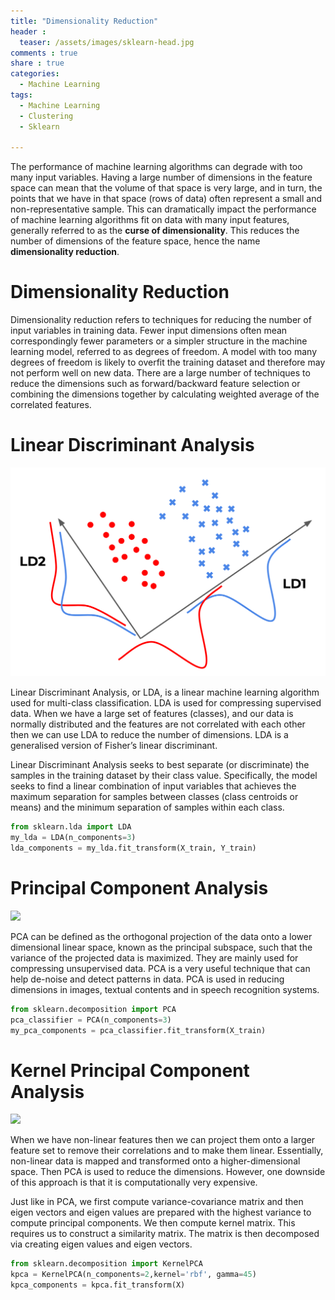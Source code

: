 ```yaml
---
title: "Dimensionality Reduction"
header :
  teaser: /assets/images/sklearn-head.jpg
comments : true
share : true
categories:
  - Machine Learning
tags:
  - Machine Learning
  - Clustering
  - Sklearn

---
```


The performance of machine learning algorithms can degrade with too many input variables. Having a large number of dimensions in the feature space can mean that the volume of that space is very large, and in turn, the points that we have in that space (rows of data) often represent a small and non-representative sample. This can dramatically impact the performance of machine learning algorithms fit on data with many input features, generally referred to as the **curse of dimensionality**. This reduces the number of dimensions of the feature space, hence the name **dimensionality reduction**.

# Dimensionality Reduction

Dimensionality reduction refers to techniques for reducing the number of input variables in training data. Fewer input dimensions often mean correspondingly fewer parameters or a simpler structure in the machine learning model, referred to as degrees of freedom. A model with too many degrees of freedom is likely to overfit the training dataset and therefore may not perform well on new data. There are a large number of techniques to reduce the dimensions such as forward/backward feature selection or combining the dimensions together by calculating weighted average of the correlated features.

# Linear Discriminant Analysis

![](https://raw.githubusercontent.com/eigenfoo/eigenfoo.xyz/master/assets/images/lda-pic.png)

Linear Discriminant Analysis, or LDA, is a linear machine learning algorithm used for multi-class classification. LDA is used for compressing supervised data. When we have a large set of features (classes), and our data is normally distributed and the features are not correlated with each other then we can use LDA to reduce the number of dimensions. LDA is a generalised version of Fisher’s linear discriminant.

Linear Discriminant Analysis seeks to best separate (or discriminate) the samples in the training dataset by their class value. Specifically, the model seeks to find a linear combination of input variables that achieves the maximum separation for samples between classes (class centroids or means) and the minimum separation of samples within each class.

```python
from sklearn.lda import LDA
my_lda = LDA(n_components=3)
lda_components = my_lda.fit_transform(X_train, Y_train)
```

# Principal Component Analysis

![](https://www.analyticsvidhya.com/wp-content/uploads/2016/03/2-1-e1458494877196.png)

PCA can be defined as the orthogonal projection of the data onto a lower dimensional linear space, known as the principal subspace, such that the variance of the projected data is maximized. They are mainly used for compressing unsupervised data. PCA is a very useful technique that can help de-noise and detect patterns in data. PCA is used in reducing dimensions in images, textual contents and in speech recognition systems.

```python
from sklearn.decomposition import PCA
pca_classifier = PCA(n_components=3)
my_pca_components = pca_classifier.fit_transform(X_train)
```

# Kernel Principal Component Analysis

![](https://miro.medium.com/max/614/1*n-r-HAyPRFP0IibMTzolTg.png)

When we have non-linear features then we can project them onto a larger feature set to remove their correlations and to make them linear. Essentially, non-linear data is mapped and transformed onto a higher-dimensional space. Then PCA is used to reduce the dimensions. However, one downside of this approach is that it is computationally very expensive.

Just like in PCA, we first compute variance-covariance matrix and then eigen vectors and eigen values are prepared with the highest variance to compute principal components. We then compute kernel matrix. This requires us to construct a similarity matrix. The matrix is then decomposed via creating eigen values and eigen vectors.

```python
from sklearn.decomposition import KernelPCA
kpca = KernelPCA(n_components=2,kernel='rbf', gamma=45)
kpca_components = kpca.fit_transform(X)
```

